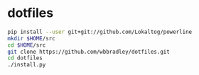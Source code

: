 dotfiles
========


```sh
pip install --user git+git://github.com/Lokaltog/powerline
mkdir $HOME/src
cd $HOME/src
git clone https://github.com/wbbradley/dotfiles.git
cd dotfiles
./install.py
```
